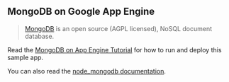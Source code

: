 ## MongoDB on Google App Engine

> [MongoDB][1] is an open source (AGPL licensed), NoSQL document database.

Read the [MongoDB on App Engine Tutorial][2] for how to run and deploy this sample
app.

You can also read the [node_mongodb documentation][3].

[1]: http://mongodb.org/
[2]: https://cloud.google.com/nodejs/resources/databases/mongo
[3]: http://mongodb.github.io/node-mongodb-native/
